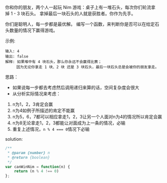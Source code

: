 你和你的朋友，两个人一起玩 Nim 游戏：桌子上有一堆石头，每次你们轮流拿掉 1 - 3 块石头。 拿掉最后一块石头的人就是获胜者。你作为先手。

你们是聪明人，每一步都是最优解。 编写一个函数，来判断你是否可以在给定石头数量的情况下赢得游戏。

示例:

```text
输入: 4
输出: false 
解释: 如果堆中有 4 块石头，那么你永远不会赢得比赛；
     因为无论你拿走 1 块、2 块 还是 3 块石头，最后一块石头总是会被你的朋友拿走。
```

思路：

- 如果说每一步都去考虑然后调用递归来算的话，空间复杂度会很大
- 从分析实际情况来考虑：

1. n为1，2，3肯定会赢
2. n为4如例子所描述的肯定不能赢
3. n为5，6，7都可以相应拿走1，2，3让另一个人面对n为4的情况所以肯定会赢
4. n为8无论拿走1，2，3都能让对面成为上一条的情况，必输
5. 重复上述情况，`n % 4 === 0`情况下必输

solution:

```javascript
/**
 * @param {number} n
 * @return {boolean}
 */
var canWinNim = function(n) {
    return (n % 4 !== 0)
};
```
